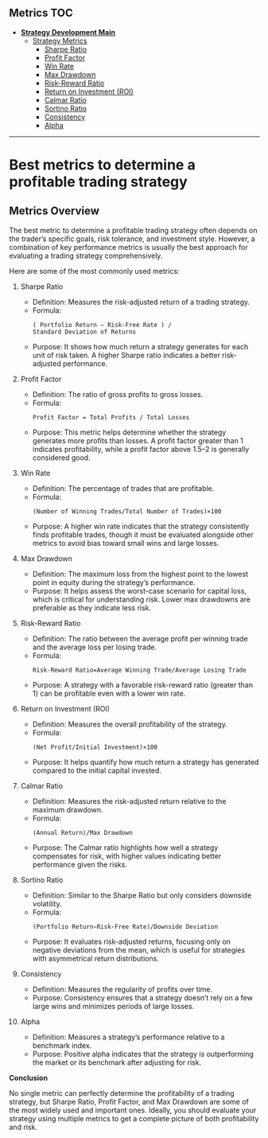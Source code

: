 ## Metrics TOC

- [**Strategy Development Main**](../README.md)
  - [Strategy Metrics](README.md)
    - [Sharpe Ratio](sharpe_ratios.md)
    - [Profit Factor](profit_factor.md)
    - [Win Rate](win_rate.md)
    - [Max Drawdown](max_drawdown.md)
    - [Risk-Reward Ratio](risk_reward_ratio.md)
    - [Return on Investment (ROI)](roi.md)
    - [Calmar Ratio](calmar_ratio.md)
    - [Sortino Ratio](sortino_ratio.md)
    - [Consistency](consistency.md)
    - [Alpha](alpha.md)

---

# Best metrics to determine a profitable trading strategy

## Metrics Overview

The best metric to determine a profitable trading strategy often depends on the trader’s specific goals, risk tolerance, and investment style. However, a combination of key performance metrics is usually the best approach for evaluating a trading strategy comprehensively.

Here are some of the most commonly used metrics:

1. Sharpe Ratio
   - Definition: Measures the risk-adjusted return of a trading strategy.
   - Formula: 
        ```
        ( Portfolio Return − Risk-Free Rate ) / Standard Deviation of Returns
        ```
   - Purpose: It shows how much return a strategy generates for each unit of risk taken. A higher Sharpe ratio indicates a better risk-adjusted performance.

2. Profit Factor

   - Definition: The ratio of gross profits to gross losses.
   - Formula: 
        ```
        Profit Factor = Total Profits / Total Losses
        ```
   - Purpose: This metric helps determine whether the strategy generates more profits than losses. A profit factor greater than 1 indicates profitability, while a profit factor above 1.5–2 is generally considered good.

3. Win Rate

   - Definition: The percentage of trades that are profitable.
   - Formula: 
        ```
        (Number of Winning Trades/Total Number of Trades)×100
        ```
   - Purpose: A higher win rate indicates that the strategy consistently finds profitable trades, though it must be evaluated alongside other metrics to avoid bias toward small wins and large losses.

4. Max Drawdown

   - Definition: The maximum loss from the highest point to the lowest point in equity during the strategy’s performance.
   - Purpose: It helps assess the worst-case scenario for capital loss, which is critical for understanding risk. Lower max drawdowns are preferable as they indicate less risk.

5. Risk-Reward Ratio

   - Definition: The ratio between the average profit per winning trade and the average loss per losing trade.
   - Formula: 
        ```
        Risk-Reward Ratio=Average Winning Trade/Average Losing Trade
        ```
   - Purpose: A strategy with a favorable risk-reward ratio (greater than 1) can be profitable even with a lower win rate.

6. Return on Investment (ROI)

   - Definition: Measures the overall profitability of the strategy.
   - Formula: 
        ```
        (Net Profit/Initial Investment)×100
        ```
   - Purpose: It helps quantify how much return a strategy has generated compared to the initial capital invested.

7. Calmar Ratio

   - Definition: Measures the risk-adjusted return relative to the maximum drawdown.
   - Formula: 
        ```
        (Annual Return)/Max Drawdown
        ```
   - Purpose: The Calmar ratio highlights how well a strategy compensates for risk, with higher values indicating better performance given the risks.

8. Sortino Ratio

   - Definition: Similar to the Sharpe Ratio but only considers downside volatility.
   - Formula: 
        ```
        (Portfolio Return−Risk-Free Rate)/Downside Deviation
        ```
   - Purpose: It evaluates risk-adjusted returns, focusing only on negative deviations from the mean, which is useful for strategies with asymmetrical return distributions.

9. Consistency

   - Definition: Measures the regularity of profits over time.
   - Purpose: Consistency ensures that a strategy doesn’t rely on a few large wins and minimizes periods of large losses.

10. Alpha

    - Definition: Measures a strategy’s performance relative to a benchmark index.
    - Purpose: Positive alpha indicates that the strategy is outperforming the market or its benchmark after adjusting for risk.

**Conclusion**

No single metric can perfectly determine the profitability of a trading strategy, but Sharpe Ratio, Profit Factor, and Max Drawdown are some of the most widely used and important ones. Ideally, you should evaluate your strategy using multiple metrics to get a complete picture of both profitability and risk.